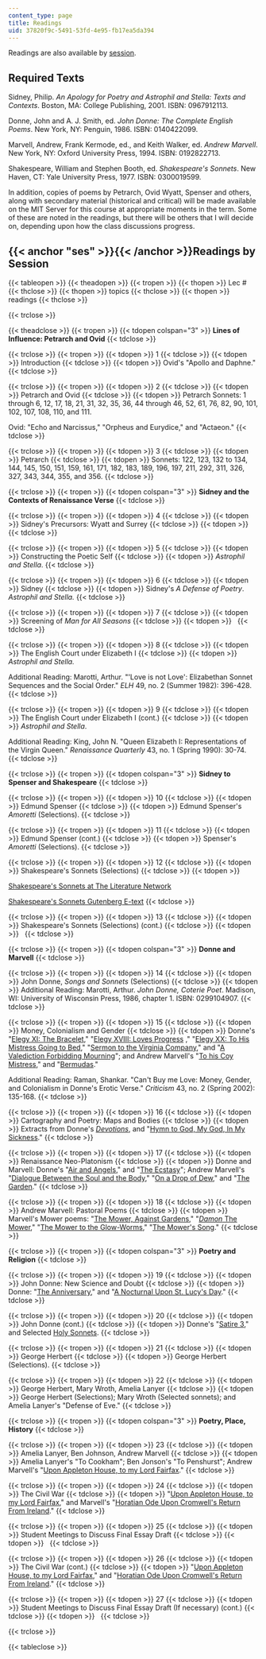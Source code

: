 ```yaml
---
content_type: page
title: Readings
uid: 37820f9c-5491-53fd-4e95-fb17ea5da394
---
```


Readings are also available by [session](#ses).

Required Texts
--------------

Sidney, Philip. _An Apology for Poetry and Astrophil and Stella: Texts and Contexts_. Boston, MA: College Publishing, 2001. ISBN: 0967912113.

Donne, John and A. J. Smith, ed. _John Donne: The Complete English Poems_. New York, NY: Penguin, 1986. ISBN: 0140422099.

Marvell, Andrew, Frank Kermode, ed., and Keith Walker, ed. _Andrew Marvell_. New York, NY: Oxford University Press, 1994. ISBN: 0192822713.

Shakespeare, William and Stephen Booth, ed. _Shakespeare's Sonnets_. New Haven, CT: Yale University Press, 1977. ISBN: 0300019599.

In addition, copies of poems by Petrarch, Ovid Wyatt, Spenser and others, along with secondary material (historical and critical) will be made available on the MIT Server for this course at appropriate moments in the term. Some of these are noted in the readings, but there will be others that I will decide on, depending upon how the class discussions progress.

{{< anchor "ses" >}}{{< /anchor >}}Readings by Session
------------------------------------------------------

{{< tableopen >}}
{{< theadopen >}}
{{< tropen >}}
{{< thopen >}}
Lec #
{{< thclose >}}
{{< thopen >}}
topics
{{< thclose >}}
{{< thopen >}}
readings
{{< thclose >}}

{{< trclose >}}

{{< theadclose >}}
{{< tropen >}}
{{< tdopen colspan="3" >}}
**Lines of Influence: Petrarch and Ovid**
{{< tdclose >}}

{{< trclose >}}
{{< tropen >}}
{{< tdopen >}}
1
{{< tdclose >}}
{{< tdopen >}}
Introduction
{{< tdclose >}}
{{< tdopen >}}
Ovid's "Apollo and Daphne."
{{< tdclose >}}

{{< trclose >}}
{{< tropen >}}
{{< tdopen >}}
2
{{< tdclose >}}
{{< tdopen >}}
Petrarch and Ovid
{{< tdclose >}}
{{< tdopen >}}
Petrarch Sonnets: 1 through 6, 12, 17, 18, 21, 31, 32, 35, 36, 44 through 46, 52, 61, 76, 82, 90, 101, 102, 107, 108, 110, and 111.  
  
Ovid: "Echo and Narcissus," "Orpheus and Eurydice," and "Actaeon."
{{< tdclose >}}

{{< trclose >}}
{{< tropen >}}
{{< tdopen >}}
3
{{< tdclose >}}
{{< tdopen >}}
Petrarch
{{< tdclose >}}
{{< tdopen >}}
Sonnets: 122, 123, 132 to 134, 144, 145, 150, 151, 159, 161, 171, 182, 183, 189, 196, 197, 211, 292, 311, 326, 327, 343, 344, 355, and 356.
{{< tdclose >}}

{{< trclose >}}
{{< tropen >}}
{{< tdopen colspan="3" >}}
**Sidney and the Contexts of Renaissance Verse**
{{< tdclose >}}

{{< trclose >}}
{{< tropen >}}
{{< tdopen >}}
4
{{< tdclose >}}
{{< tdopen >}}
Sidney's Precursors: Wyatt and Surrey
{{< tdclose >}}
{{< tdopen >}}
 
{{< tdclose >}}

{{< trclose >}}
{{< tropen >}}
{{< tdopen >}}
5
{{< tdclose >}}
{{< tdopen >}}
Constructing the Poetic Self
{{< tdclose >}}
{{< tdopen >}}
_Astrophil and Stella_.
{{< tdclose >}}

{{< trclose >}}
{{< tropen >}}
{{< tdopen >}}
6
{{< tdclose >}}
{{< tdopen >}}
Sidney
{{< tdclose >}}
{{< tdopen >}}
Sidney's _A Defense of Poetry_. _Astrophil and Stella._
{{< tdclose >}}

{{< trclose >}}
{{< tropen >}}
{{< tdopen >}}
7
{{< tdclose >}}
{{< tdopen >}}
Screening of _Man for All Seasons_
{{< tdclose >}}
{{< tdopen >}}
 
{{< tdclose >}}

{{< trclose >}}
{{< tropen >}}
{{< tdopen >}}
8
{{< tdclose >}}
{{< tdopen >}}
The English Court under Elizabeth I
{{< tdclose >}}
{{< tdopen >}}
_Astrophil and Stella._  
  
Additional Reading: Marotti, Arthur. "'Love is not Love': Elizabethan Sonnet Sequences and the Social Order." _ELH_ 49, no. 2 (Summer 1982): 396-428.
{{< tdclose >}}

{{< trclose >}}
{{< tropen >}}
{{< tdopen >}}
9
{{< tdclose >}}
{{< tdopen >}}
The English Court under Elizabeth I (cont.)
{{< tdclose >}}
{{< tdopen >}}
_Astrophil and Stella_.  
  
Additional Reading: King, John N. "Queen Elizabeth I: Representations of the Virgin Queen." _Renaissance Quarterly_ 43, no. 1 (Spring 1990): 30-74.
{{< tdclose >}}

{{< trclose >}}
{{< tropen >}}
{{< tdopen colspan="3" >}}
**Sidney to Spenser and Shakespeare**
{{< tdclose >}}

{{< trclose >}}
{{< tropen >}}
{{< tdopen >}}
10
{{< tdclose >}}
{{< tdopen >}}
Edmund Spenser
{{< tdclose >}}
{{< tdopen >}}
Edmund Spenser's _Amoretti_ (Selections).
{{< tdclose >}}

{{< trclose >}}
{{< tropen >}}
{{< tdopen >}}
11
{{< tdclose >}}
{{< tdopen >}}
Edmund Spenser (cont.)
{{< tdclose >}}
{{< tdopen >}}
Spenser's _Amoretti_ (Selections).
{{< tdclose >}}

{{< trclose >}}
{{< tropen >}}
{{< tdopen >}}
12
{{< tdclose >}}
{{< tdopen >}}
Shakespeare's Sonnets (Selections)
{{< tdclose >}}
{{< tdopen >}}


[Shakespeare's Sonnets at The Literature Network](http://www.online-literature.com/shakespeare/)

[Shakespeare's Sonnets Gutenberg E-text](http://www.gutenberg.org/etext/1041)
{{< tdclose >}}

{{< trclose >}}
{{< tropen >}}
{{< tdopen >}}
13
{{< tdclose >}}
{{< tdopen >}}
Shakespeare's Sonnets (Selections) (cont.)
{{< tdclose >}}
{{< tdopen >}}
 
{{< tdclose >}}

{{< trclose >}}
{{< tropen >}}
{{< tdopen colspan="3" >}}
**Donne and Marvell**
{{< tdclose >}}

{{< trclose >}}
{{< tropen >}}
{{< tdopen >}}
14
{{< tdclose >}}
{{< tdopen >}}
John Donne, _Songs and Sonnets_ (Selections)
{{< tdclose >}}
{{< tdopen >}}
Additional Reading: Marotti, Arthur. _John Donne, Coterie Poet_. Madison, WI: University of Wisconsin Press, 1986, chapter 1. ISBN: 0299104907.
{{< tdclose >}}

{{< trclose >}}
{{< tropen >}}
{{< tdopen >}}
15
{{< tdclose >}}
{{< tdopen >}}
Money, Colonialism and Gender
{{< tdclose >}}
{{< tdopen >}}
Donne's "[Elegy XI: The Bracelet](http://www.online-literature.com/donne/431/)," "[Elegy XVIII: Loves Progress](http://www.online-literature.com/donne/438/) ," "[Elegy XX: To His Mistress Going to Bed](http://www.online-literature.com/donne/440/)," "[Sermon to the Virginia Company](http://contentdm.lib.byu.edu/cdm/compoundobject/collection/JohnDonne/id/3178/rec/1)," and "[A Valediction Forbidding Mourning](http://www.online-literature.com/donne/371/)"; and Andrew Marvell's "[To his Coy Mistress](http://rpo.library.utoronto.ca/poems/his-coy-mistress)," and "[Bermudas](http://rpo.library.utoronto.ca/poems/bermudas)."  
  
Additional Reading: Raman, Shankar. "Can't Buy me Love: Money, Gender, and Colonialism in Donne's Erotic Verse." _Criticism_ 43, no. 2 (Spring 2002): 135-168.
{{< tdclose >}}

{{< trclose >}}
{{< tropen >}}
{{< tdopen >}}
16
{{< tdclose >}}
{{< tdopen >}}
Cartography and Poetry: Maps and Bodies
{{< tdclose >}}
{{< tdopen >}}
Extracts from Donne's [_Devotions_](http://www.ccel.org/ccel/donne/devotions.toc.html), and "[Hymn to God, My God, In My Sickness](http://www.luminarium.org/sevenlit/donne/sickness.php)."
{{< tdclose >}}

{{< trclose >}}
{{< tropen >}}
{{< tdopen >}}
17
{{< tdclose >}}
{{< tdopen >}}
Renaissance Neo-Platonism
{{< tdclose >}}
{{< tdopen >}}
Donne and Marvell: Donne's "[Air and Angels](http://www.online-literature.com/donne/351/)," and "[The Ecstasy](http://www.online-literature.com/donne/372/)"; Andrew Marvell's "[Dialogue Between the Soul and the Body](http://rpo.library.utoronto.ca/poems/dialogue-between-soul-and-body)," "[On a Drop of Dew](http://www.luminarium.org/sevenlit/marvell/dewdrop.htm)," and "[The Garden](http://rpo.library.utoronto.ca/poems/garden)."
{{< tdclose >}}

{{< trclose >}}
{{< tropen >}}
{{< tdopen >}}
18
{{< tdclose >}}
{{< tdopen >}}
Andrew Marvell: Pastoral Poems
{{< tdclose >}}
{{< tdopen >}}
Marvell's Mower poems: "[The Mower, Against Gardens](https://www.poetryfoundation.org/poems-and-poets/poems/detail/48333)," "[_Damon_ The Mower](http://www.luminarium.org/sevenlit/marvell/damonmow.htm)," "[The Mower to the Glow-Worms](http://rpo.library.utoronto.ca/poems/mower-glow-worms)," "[The Mower's Song](http://rpo.library.utoronto.ca/poems/mowers-song)."
{{< tdclose >}}

{{< trclose >}}
{{< tropen >}}
{{< tdopen colspan="3" >}}
**Poetry and Religion**
{{< tdclose >}}

{{< trclose >}}
{{< tropen >}}
{{< tdopen >}}
19
{{< tdclose >}}
{{< tdopen >}}
John Donne: New Science and Doubt
{{< tdclose >}}
{{< tdopen >}}
Donne: "[The Anniversary](http://www.online-literature.com/donne/354/)," and "[A Nocturnal Upon St. Lucy's Day](http://www.online-literature.com/donne/367/)."
{{< tdclose >}}

{{< trclose >}}
{{< tropen >}}
{{< tdopen >}}
20
{{< tdclose >}}
{{< tdopen >}}
John Donne (cont.)
{{< tdclose >}}
{{< tdopen >}}
Donne's "[Satire 3](http://www.online-literature.com/donne/418/)," and Selected [Holy Sonnets](http://www.luminarium.org/sevenlit/donne/donnebib.htm).
{{< tdclose >}}

{{< trclose >}}
{{< tropen >}}
{{< tdopen >}}
21
{{< tdclose >}}
{{< tdopen >}}
George Herbert
{{< tdclose >}}
{{< tdopen >}}
George Herbert (Selections).
{{< tdclose >}}

{{< trclose >}}
{{< tropen >}}
{{< tdopen >}}
22
{{< tdclose >}}
{{< tdopen >}}
George Herbert, Mary Wroth, Amelia Lanyer
{{< tdclose >}}
{{< tdopen >}}
George Herbert (Selections); Mary Wroth (Selected sonnets); and Amelia Lanyer's "Defense of Eve."
{{< tdclose >}}

{{< trclose >}}
{{< tropen >}}
{{< tdopen colspan="3" >}}
**Poetry, Place, History**
{{< tdclose >}}

{{< trclose >}}
{{< tropen >}}
{{< tdopen >}}
23
{{< tdclose >}}
{{< tdopen >}}
Amelia Lanyer, Ben Johnson, Andrew Marvell
{{< tdclose >}}
{{< tdopen >}}
Amelia Lanyer's "To Cookham"; Ben Jonson's "To Penshurst"; Andrew Marvell's "[Upon Appleton House, to my Lord Fairfax](http://rpo.library.utoronto.ca/poems/upon-appleton-house-my-lord-fairfax)."
{{< tdclose >}}

{{< trclose >}}
{{< tropen >}}
{{< tdopen >}}
24
{{< tdclose >}}
{{< tdopen >}}
The Civil War
{{< tdclose >}}
{{< tdopen >}}
"[Upon Appleton House, to my Lord Fairfax](https://rpo.library.utoronto.ca/poems/upon-appleton-house-my-lord-fairfax)," and Marvell's "[Horatian Ode Upon Cromwell's Return From Ireland](http://www.humanitiesweb.org/human.php?s=l&p=c&a=p&ID=1798)."
{{< tdclose >}}

{{< trclose >}}
{{< tropen >}}
{{< tdopen >}}
25
{{< tdclose >}}
{{< tdopen >}}
Student Meetings to Discuss Final Essay Draft
{{< tdclose >}}
{{< tdopen >}}
 
{{< tdclose >}}

{{< trclose >}}
{{< tropen >}}
{{< tdopen >}}
26
{{< tdclose >}}
{{< tdopen >}}
The Civil War (cont.)
{{< tdclose >}}
{{< tdopen >}}
"[Upon Appleton House, to my Lord Fairfax](https://rpo.library.utoronto.ca/poems/upon-appleton-house-my-lord-fairfax)," and "[Horatian Ode Upon Cromwell's Return From Ireland](http://www.humanitiesweb.org/human.php?s=l&p=c&a=p&ID=1798)."
{{< tdclose >}}

{{< trclose >}}
{{< tropen >}}
{{< tdopen >}}
27
{{< tdclose >}}
{{< tdopen >}}
Student Meetings to Discuss Final Essay Draft (If necessary) (cont.)
{{< tdclose >}}
{{< tdopen >}}
 
{{< tdclose >}}

{{< trclose >}}

{{< tableclose >}}